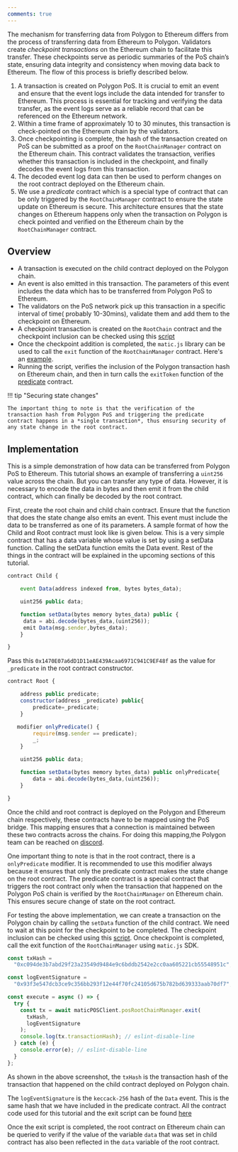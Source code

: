 ```yaml
---
comments: true
---
```


The mechanism for transferring data from Polygon to Ethereum differs from the process of transferring data from Ethereum to Polygon. Validators create *checkpoint transactions* on the Ethereum chain to facilitate this transfer. These checkpoints serve as periodic summaries of the PoS chain’s state, ensuring data integrity and consistency when moving data back to Ethereum. The flow of this process is briefly described below.

1. A transaction is created on Polygon PoS. It is crucial to emit an event and ensure that the event logs include the data intended for transfer to Ethereum. This process is essential for tracking and verifying the data transfer, as the event logs serve as a reliable record that can be referenced on the Ethereum network.
2. Within a time frame of approximately 10 to 30 minutes, this transaction is check-pointed on the Ethereum chain by the validators. 
3. Once checkpointing is complete, the hash of the transaction created on PoS can be submitted as a proof on the `RootChainManager` contract on the Ethereum chain. This contract validates the transaction, verifies whether this transaction is included in the checkpoint, and finally decodes the event logs from this transaction.
4. The decoded event log data can then be used to perform changes on the root contract deployed on the Ethereum chain.
5. We use a *predicate* contract which is a special type of contract that can be only triggered by the `RootChainManager` contract to ensure the state update on Ethereum is secure. This architecture ensures that the state changes on Ethereum happens only when the transaction on Polygon is check pointed and verified on the Ethereum chain by the `RootChainManager` contract.

## Overview

- A transaction is executed on the child contract deployed on the Polygon chain.
- An event is also emitted in this transaction. The parameters of this event includes the data which has to be transferred from Polygon PoS to Ethereum.
- The validators on the PoS network pick up this transaction in a specific interval of time( probably 10-30mins), validate them and add them to the checkpoint on Ethereum.
- A checkpoint transaction is created on the `RootChain` contract and the checkpoint inclusion can be checked using this [script](https://github.com/rahuldamodar94/matic-learn-pos/blob/transfer-matic-ethereum/script/check-checkpoint.js)
- Once the checkpoint addition is completed, the `matic.js` library can be used to call the `exit` function of the `RootChainManager` contract. Here's an [example](https://github.com/rahuldamodar94/matic-learn-pos/blob/transfer-matic-ethereum/script/exit.js).
- Running the script, verifies the inclusion of the Polygon transaction hash on Ethereum chain, and then in turn calls the `exitToken` function of the [predicate](https://github.com/rahuldamodar94/matic-learn-pos/blob/transfer-matic-ethereum/contracts/CustomPredicate.sol) contract.

!!! tip "Securing state changes" 

    The important thing to note is that the verification of the transaction hash from Polygon PoS and triggering the predicate contract happens in a *single transaction*, thus ensuring security of any state change in the root contract.

## Implementation

This is a simple demonstration of how data can be transferred from Polygon PoS to Ethereum. This tutorial shows an example of transferring a `uint256` value across the chain. But you can transfer any type of data. However, it is necessary to encode the data in bytes and then emit it from the child contract, which can finally be decoded by the root contract.

First, create the root chain and child chain contract. Ensure that the function that does the state change also emits an event. This event must include the data to be transferred as one of its parameters. A sample format of how the Child and Root contract must look like is given below. This is a very simple contract that has a data variable whose value is set by using a setData function. Calling the setData function emits the Data event. Rest of the things in the contract will be explained in the upcoming sections of this tutorial.

```jsx title="Child contract"
contract Child {

    event Data(address indexed from, bytes bytes_data);

    uint256 public data;

    function setData(bytes memory bytes_data) public {
     data = abi.decode(bytes_data,(uint256));
     emit Data(msg.sender,bytes_data);
    }

}
```

Pass this `0x1470E07a6dD1D11eAE439Acaa6971C941C9EF48f` as the value for `_predicate` in the root contract constructor.

```jsx title="Root contract"
contract Root {

    address public predicate;
    constructor(address _predicate) public{
        predicate=_predicate;
    }

   modifier onlyPredicate() {
        require(msg.sender == predicate);
        _;
    }

    uint256 public data;

    function setData(bytes memory bytes_data) public onlyPredicate{
        data = abi.decode(bytes_data,(uint256));
    }

}
```

Once the child and root contract is deployed on the Polygon and Ethereum chain respectively, these contracts have to be mapped using the PoS bridge. This mapping ensures that a connection is maintained between these two contracts across the chains. For doing this mapping,the Polygon team can be reached on [discord](https://discord.com/invite/0xPolygon).

One important thing to note is that in the root contract, there is a `onlyPredicate` modifier. It is recommended to use this modifier always because it ensures that only the predicate contract makes the state change on the root contract. The predicate contract is a special contract that triggers the root contract only when the transaction that happened on the Polygon PoS chain is verified by the `RootChainManager` on Ethereum chain. This ensures secure change of state on the root contract.

For testing the above implementation, we can create a transaction on the Polygon chain by calling the `setData` function of the child contract. We need to wait at this point for the checkpoint to be completed. The checkpoint inclusion can be checked using this [script](https://github.com/rahuldamodar94/matic-learn-pos/blob/transfer-matic-ethereum/script/check-checkpoint.js). Once checkpoint is completed, call the exit function of the `RootChainManager` using `matic.js` SDK.

```jsx
const txHash =
  "0xc094de3b7abd29f23a23549d9484e9c6bddb2542e2cc0aa605221cb55548951c";

const logEventSignature =
  "0x93f3e547dcb3ce9c356bb293f12e44f70fc24105d675b782bd639333aab70df7";

const execute = async () => {
  try {
    const tx = await maticPOSClient.posRootChainManager.exit(
      txHash,
      logEventSignature
    );
    console.log(tx.transactionHash); // eslint-disable-line
  } catch (e) {
    console.error(e); // eslint-disable-line
  }
};
```

As shown in the above screenshot, the `txHash` is the transaction hash of the transaction that happened on the child contract deployed on Polygon chain.

The `logEventSignature` is the `keccack-256` hash of the `Data` event. This is the same hash that we have included in the predicate contract. All the contract code used for this tutorial and the exit script can be found [here](https://github.com/rahuldamodar94/matic-learn-pos/tree/transfer-matic-ethereum)

Once the exit script is completed, the root contract on Ethereum chain can be queried to verify if the value of the variable `data` that was set in child contract has also been reflected in the `data` variable of the root contract.
